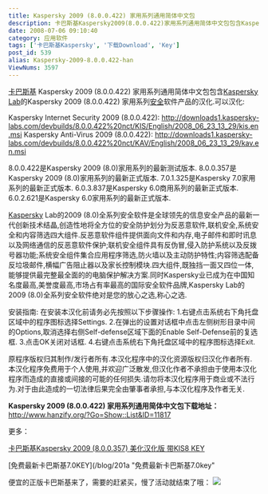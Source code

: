 ```yaml
---
title: Kaspersky 2009 (8.0.0.422) 家用系列通用简体中文包
description: 卡巴斯基Kaspersky2009(8.0.0.422)家用系列通用简体中文包包含KasperskyLab的Kaspersky2009(8.0.0.422)家用系列安全软件产品的汉化.可以汉化:8.0.0.422是Kaspersky2009(8.0)家用系列的最新测试版本.8.0.0.357是Kaspersky2009(8.0)家用系列的最新正式版本.7.0.1.325是Kaspersky7.0家用系列的最新正式版本.6.0.3.837是Kaspersky6.0商用系列的最新正式版本.6.0.2.621是Kaspersky6.0家用系列的最新正式版本.
date: 2008-07-06 09:10:40
category: 应用软件
tags: ['卡巴斯基Kaspersky', '下载Download', 'Key']
post_id: 539
alias: Kaspersky-2009-8.0.0.422-han
ViewNums: 3597
---
```


[卡巴斯基](/tags/%E5%8D%A1%E5%B7%B4%E6%96%AF%E5%9F%BAKaspersky) Kaspersky 2009 (8.0.0.422) 家用系列通用简体中文包包含[Kaspersky Lab](http://www.kaspersky-labs.com)的Kaspersky 2009 (8.0.0.422) 家用系列[安全](/tags/%E5%AE%89%E5%85%A8)软件产品的汉化.可以汉化:

Kaspersky Internet Security 2009 (8.0.0.422):
<http://downloads1.kaspersky-labs.com/devbuilds/8.0.0.422%20nct/KIS/English/2008_06_23_13_29/kis.en.msi>
Kaspersky Anti-Virus 2009 (8.0.0.422):
<http://downloads1.kaspersky-labs.com/devbuilds/8.0.0.422%20nct/KAV/English/2008_06_23_13_29/kav.en.msi>

8.0.0.422是Kaspersky 2009 (8.0)家用系列的最新测试版本.
8.0.0.357是Kaspersky 2009 (8.0)家用系列的最新正式版本.
7.0.1.325是Kaspersky 7.0家用系列的最新正式版本.
6.0.3.837是Kaspersky 6.0商用系列的最新正式版本.
6.0.2.621是Kaspersky 6.0家用系列的最新正式版本.

[Kaspersky](/tags/%E5%8D%A1%E5%B7%B4%E6%96%AF%E5%9F%BAKaspersky) Lab的2009 (8.0)全系列安全软件是全球领先的信息安全产品的最新一代创新技术结晶,创造性地将全方位的安全防护划分为反恶意软件,联机安全,系统安全和内容筛选四大组件.反恶意软件组件提供面向文件和内存,电子邮件和即时讯息以及网络通信的反恶意软件保护;联机安全组件具有反伪冒,侵入防护系统以及反拨号器功能;系统安全组件集合应用程序筛选,防火墙以及主动防护特性;内容筛选配备反垃圾邮件,横幅广告阻止器以及家长控制模块.四大组件,既独挡一面又四位一体,能够提供最完整最全面的的电脑保护解决方案.同时Kaspersky业已成为在中国知名度最高,美誉度最高,市场占有率最高的国际安全软件品牌,Kaspersky Lab的2009 (8.0)全系列安全软件绝对是您的放心之选,称心之选.

安装指南:
在安装本汉化前请务必先按照以下步骤操作:
1.右键点击系统右下角托盘区域中的程序图标选择Settings.
2.在弹出的设置对话框中点击左侧树形目录中间的Options,取消选择右侧Self-defense区域下面的Enable Self-Defense前的复选框.
3.点击OK关闭对话框.
4.右键点击系统右下角托盘区域中的程序图标选择Exit.

原程序版权归其制作/发行者所有.本汉化程序中的汉化资源版权归汉化作者所有.
本汉化程序免费用于个人使用,并欢迎广泛散发,但汉化作者不承担由于使用本汉化程序而造成的直接或间接的可能的任何损失.请勿将本汉化程序用于商业或不法行为.对于由此造成的一切法律后果完全由肇事者承担,与本汉化程序及作者无关.

**Kaspersky 2009 (8.0.0.422) 家用系列通用简体中文包下载地址：**
<http://www.hanzify.org/?Go=Show::List&ID=11817>

更多：

[卡巴斯基Kaspersky 2009 (8.0.0.357) 美化汉化版 带KIS8 KEY](/blog/kaspersky-2009-800357-kaci-hanhuaban "卡巴斯基kaspersky 2009 (8.0.0.357 美化汉化版 带KIS8 KEY")

[免费最新卡巴斯基7.0KEY](/blog/201a "免费最新卡巴斯基7.0key"

便宜的正版卡巴斯基来了，需要的赶紧买，慢了活动就结束了哦：
[![](http://file.chanet.com.cn/image.cgi?a=73348&d=99391&u=&e=)](http://count.chanet.com.cn/click.cgi?a=73348&d=99391&u=&e=)

